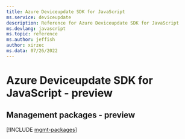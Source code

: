```yaml
---
title: Azure Deviceupdate SDK for JavaScript
ms.service: deviceupdate
description: Reference for Azure Deviceupdate SDK for JavaScript
ms.devlang: javascript
ms.topic: reference
ms.author: jeffish
author: xirzec
ms.data: 07/26/2022
---
```

# Azure Deviceupdate SDK for JavaScript - preview

## Management packages - preview
[!INCLUDE [mgmt-packages](deviceupdate-mgmt-index.md)]